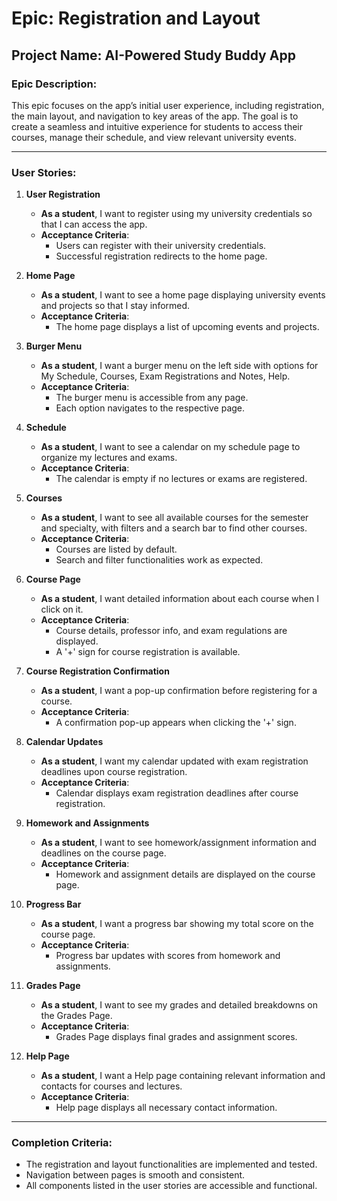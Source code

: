 # Epic: Registration and Layout

## Project Name: AI-Powered Study Buddy App

### Epic Description:
This epic focuses on the app’s initial user experience, including registration, the main layout, and navigation to key areas of the app. The goal is to create a seamless and intuitive experience for students to access their courses, manage their schedule, and view relevant university events.

---

### User Stories:

1. **User Registration**
   - **As a student**, I want to register using my university credentials so that I can access the app.
   - **Acceptance Criteria**:
     - Users can register with their university credentials.
     - Successful registration redirects to the home page.

2. **Home Page**
   - **As a student**, I want to see a home page displaying university events and projects so that I stay informed.
   - **Acceptance Criteria**:
     - The home page displays a list of upcoming events and projects.

3. **Burger Menu**
   - **As a student**, I want a burger menu on the left side with options for My Schedule, Courses, Exam Registrations and Notes, Help.
   - **Acceptance Criteria**:
     - The burger menu is accessible from any page.
     - Each option navigates to the respective page.

4. **Schedule**
   - **As a student**, I want to see a calendar on my schedule page to organize my lectures and exams.
   - **Acceptance Criteria**:
     - The calendar is empty if no lectures or exams are registered.

5. **Courses**
   - **As a student**, I want to see all available courses for the semester and specialty, with filters and a search bar to find other courses.
   - **Acceptance Criteria**:
     - Courses are listed by default.
     - Search and filter functionalities work as expected.

6. **Course Page**
   - **As a student**, I want detailed information about each course when I click on it.
   - **Acceptance Criteria**:
     - Course details, professor info, and exam regulations are displayed.
     - A '+' sign for course registration is available.

7. **Course Registration Confirmation**
   - **As a student**, I want a pop-up confirmation before registering for a course.
   - **Acceptance Criteria**:
     - A confirmation pop-up appears when clicking the '+' sign.

8. **Calendar Updates**
   - **As a student**, I want my calendar updated with exam registration deadlines upon course registration.
   - **Acceptance Criteria**:
     - Calendar displays exam registration deadlines after course registration.

9. **Homework and Assignments**
   - **As a student**, I want to see homework/assignment information and deadlines on the course page.
   - **Acceptance Criteria**:
     - Homework and assignment details are displayed on the course page.

10. **Progress Bar**
    - **As a student**, I want a progress bar showing my total score on the course page.
    - **Acceptance Criteria**:
      - Progress bar updates with scores from homework and assignments.

11. **Grades Page**
    - **As a student**, I want to see my grades and detailed breakdowns on the Grades Page.
    - **Acceptance Criteria**:
      - Grades Page displays final grades and assignment scores.

12. **Help Page**
    - **As a student**, I want a Help page containing relevant information and contacts for courses and lectures.
    - **Acceptance Criteria**:
      - Help page displays all necessary contact information.

---

### Completion Criteria:
- The registration and layout functionalities are implemented and tested.
- Navigation between pages is smooth and consistent.
- All components listed in the user stories are accessible and functional.

